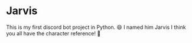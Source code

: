 # Jarvis 

This is my first discord bot project in Python. :smile:
I named him Jarvis I think you all have the character reference! :movie_camera:
